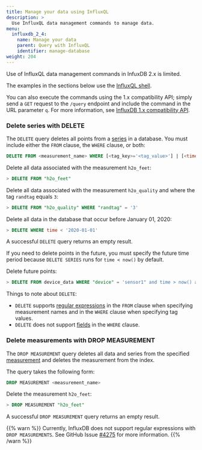 ```yaml
---
title: Manage your data using InfluxQL
description: >
  Use InfluxQL data management commands to manage data.
menu:
  influxdb_2_4:
    name: Manage your data
    parent: Query with InfluxQL
    identifier: manage-database
weight: 204
---
```


Use of InfluxQL data management commands in InfuxDB 2.x is limited.  

The examples in the sections below use the [InfluxQL shell](/influxdb/v2.4/tools/influxql-shell/). 

You can also execute the commands using the 1.x compatibility API; simply  send a `GET` request to the `/query` endpoint and include the command in the URL parameter `q`.
For more information, see [InfluxDB 1.x compatibility API](/influxdb/v2.4/reference/api/influxdb-1x/).

<!-- {{% note %}}
**Note:** When authentication is enabled, only admin users can execute most of the commands listed on this page.
See the documentation on [authentication and authorization](/enterprise_influxdb/v1.9/administration/authentication_and_authorization/) for more information.
{{% /note %}} -->

### Delete series with DELETE

The `DELETE` query deletes all points from a [series](/influxdb/v2.4/reference/glossary/#series) in a database. You must include either the `FROM` clause, the `WHERE` clause, or both:

```sql
DELETE FROM <measurement_name> WHERE [<tag_key>='<tag_value>'] | [<time interval>]
```

Delete all data associated with the measurement `h2o_feet`:

```sql
> DELETE FROM "h2o_feet"
```

Delete all data associated with the measurement `h2o_quality` and where the tag `randtag` equals `3`:

```sql
> DELETE FROM "h2o_quality" WHERE "randtag" = '3'
```

Delete all data in the database that occur before January 01, 2020:

```sql
> DELETE WHERE time < '2020-01-01'
```

A successful `DELETE` query returns an empty result.

If you need to delete points in the future, you must specify the future time period because `DELETE SERIES` runs for `time < now()` by default. 

Delete future points:

```sql 
> DELETE FROM device_data WHERE "device" = 'sensor1" and time > now() and < '2024-01-14T01:00:00Z'
```

Things to note about `DELETE`:

* `DELETE` supports
[regular expressions](/influxdb/v2.4/query-data/influxql/explore-data/regular-expressions/)
in the `FROM` clause when specifying measurement names and in the `WHERE` clause
when specifying tag values.
* `DELETE` does not support [fields](/influxdb/v2.4/reference/glossary/#field) in the `WHERE` clause.

### Delete measurements with DROP MEASUREMENT

The `DROP MEASUREMENT` query deletes all data and series from the specified [measurement](/influxdb/v2.4/reference/glossary/#measurement) and deletes the
measurement from the index.

The query takes the following form:
```sql
DROP MEASUREMENT <measurement_name>
```

Delete the measurement `h2o_feet`:
```sql
> DROP MEASUREMENT "h2o_feet"
```

A successful `DROP MEASUREMENT` query returns an empty result.

{{% warn %}} Currently, InfluxDB does not support regular expressions with `DROP MEASUREMENTS`.
See GitHub Issue [#4275](https://github.com/influxdb/influxdb/issues/4275) for more information.
{{% /warn %}}

